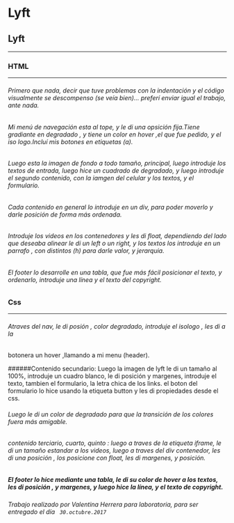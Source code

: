 # Lyft

## Lyft 

***

### HTML

***

###### Primero que nada, decir que tuve problemas con la indentación y el código visualmente se descompenso (se veía bien)... preferí enviar igual el trabajo, ante nada.


###### Mi menú de navegación esta al tope, y le di una opsición fija.Tiene gradiante en degradado , y tiene un color en hover ,el que fue pedido, y el iso logo.Incluí mis botones en etiquetas (a).
###### Luego esta la imagen de fondo a todo tamaño, principal, luego introduje los textos de entrada, luego hice un cuadrado de degradado, y luego introduje el segundo contenido, con la iamgen del celular y los textos, y el formulario.
###### Cada contenido en general lo introduje en un div, para poder moverlo y darle posición de forma más ordenada. 

###### Introduje los videos en los contenedores y les di float, dependiendo del lado que deseaba alinear le di un left o un right, y los textos los introduje en un parrafo , con distintos (h) para darle valor, y jerarquia.

###### El footer lo desarrolle en una tabla, que fue más fácil posicionar el texto, y ordenarlo, introduje una línea y el texto del copyright.





### Css

***

###### Atraves del nav, le di posión , color degradado, introduje el isologo , les di a la
 botonera un hover ,llamando a mi menu (header).
 

######Contenido secundario: Luego la imagen de lyft le di un tamaño al 100%, introduje un cuadro blanco, le di posición y margenes, introduje el texto, tambien el formulario, la letra chica de los links. el boton del formulario lo hice usando la etiqueta button y les di propiedades desde el css.

###### Luego le di un color de degradado para que la transición de los colores fuera más amigable.

###### contenido terciario, cuarto, quinto : luego a traves de la etiqueta iframe, le di un tamaño estandar a los videos, luego a traves del div contenedor, les di una posición , los posicione con float, les di margenes, y posición. 


##### El footer lo hice mediante una tabla, le di su color de hover a los textos, les di posición , y margenes, y luego hice la línea, y el texto de copyright.




###### Trabajo realizado por Valentina Herrera para laboratoria, para ser entregado el día ``` 30.octubre.2017```